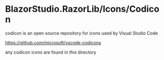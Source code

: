 ﻿# BlazorStudio.RazorLib/Icons/Codicon
codicon is an open source repository for icons used by Visual Studio Code

https://github.com/microsoft/vscode-codicons

any codicon icons are found in this directory